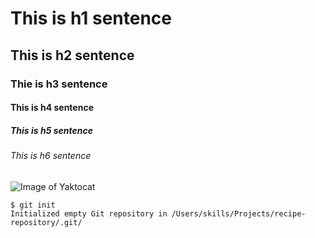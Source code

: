 # This is h1 sentence
## This is h2 sentence
### Thie is h3 sentence
#### This is h4 sentence
##### This is h5 sentence
###### This is h6 sentence

![Image of Yaktocat](https://octodex.github.com/images/yaktocat.png)

```
$ git init
Initialized empty Git repository in /Users/skills/Projects/recipe-repository/.git/
```
